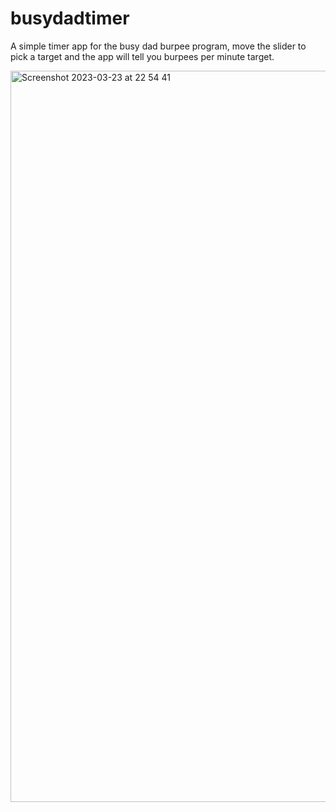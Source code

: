 # busydadtimer

A simple timer app for the busy dad burpee program, move the slider to pick a target and the app will tell you burpees per minute target.

<img width="1170" alt="Screenshot 2023-03-23 at 22 54 41" src="https://user-images.githubusercontent.com/68431297/227382545-3c56d443-4afb-4e34-a38d-b413ccc81252.png">
